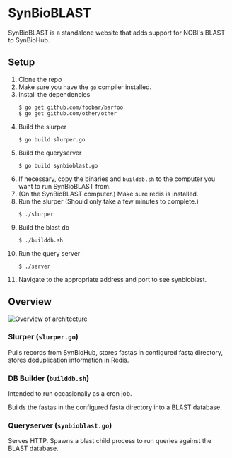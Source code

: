 # SynBioBLAST

SynBioBLAST is a standalone website that adds support for NCBI's BLAST to SynBioHub.

## Setup

1. Clone the repo
2. Make sure you have the [`go`](https://golang.org) compiler installed.
3. Install the dependencies
   ```
   $ go get github.com/foobar/barfoo
   $ go get github.com/other/other
   ```
4. Build the slurper
   ```
   $ go build slurper.go
   ```
5. Build the queryserver
   ```
   $ go build synbioblast.go
   ```
6. If necessary, copy the binaries and `builddb.sh` to the computer you want to run SynBioBLAST from.
7. (On the SynBioBLAST computer.) Make sure redis is installed.
8. Run the slurper (Should only take a few minutes to complete.)
    ```
    $ ./slurper
    ```
9. Build the blast db
    ```
    $ ./builddb.sh
    ```
10. Run the query server
    ```
    $ ./server
    ```
11. Navigate to the appropriate address and port to see synbioblast.

## Overview

![](https://github.com/schnauzer/synbioblast/raw/master/architecture.svg "Overview of architecture")

### Slurper (`slurper.go`)

Pulls records from SynBioHub, stores fastas in configured fasta directory, stores deduplication information in Redis.

### DB Builder (`builddb.sh`)

Intended to run occasionally as a cron job.

Builds the fastas in the configured fasta directory into a BLAST database.

### Queryserver (`synbioblast.go`)

Serves HTTP. Spawns a blast child process to run queries against the BLAST database.